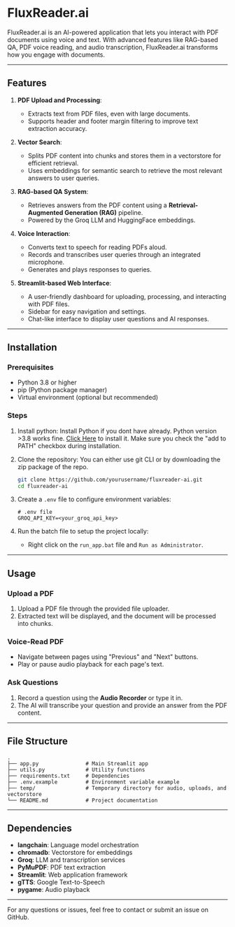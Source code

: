 
# FluxReader.ai

FluxReader.ai is an AI-powered application that lets you interact with PDF documents using voice and text. With advanced features like RAG-based QA, PDF voice reading, and audio transcription, FluxReader.ai transforms how you engage with documents.

---

## Features

1. **PDF Upload and Processing**:
   - Extracts text from PDF files, even with large documents.
   - Supports header and footer margin filtering to improve text extraction accuracy.

2. **Vector Search**:
   - Splits PDF content into chunks and stores them in a vectorstore for efficient retrieval.
   - Uses embeddings for semantic search to retrieve the most relevant answers to user queries.

3. **RAG-based QA System**:
   - Retrieves answers from the PDF content using a **Retrieval-Augmented Generation (RAG)** pipeline.
   - Powered by the Groq LLM and HuggingFace embeddings.

4. **Voice Interaction**:
   - Converts text to speech for reading PDFs aloud.
   - Records and transcribes user queries through an integrated microphone.
   - Generates and plays responses to queries.

5. **Streamlit-based Web Interface**:
   - A user-friendly dashboard for uploading, processing, and interacting with PDF files.
   - Sidebar for easy navigation and settings.
   - Chat-like interface to display user questions and AI responses.

---

## Installation

### Prerequisites
- Python 3.8 or higher
- pip (Python package manager)
- Virtual environment (optional but recommended)

### Steps

1. Install python:
   Install Python if you dont have already. Python version >3.8 works fine.
   [Click Here](https://www.python.org/ftp/python/3.10.10/python-3.10.10-amd64.exe) to install it.
   Make sure you check the "add to PATH" checkbox during installation.

2. Clone the repository:
   You can either use git CLI or by downloading the zip package of the repo.
   ```bash
   git clone https://github.com/yourusername/fluxreader-ai.git
   cd fluxreader-ai
   ```

3. Create a `.env` file to configure environment variables:
   ```env
   # .env file
   GROQ_API_KEY=<your_groq_api_key>
   ```

4. Run the batch file to setup the project locally:
   - Right click on the `run_app.bat` file and `Run as Administrator`.

---

## Usage

### Upload a PDF
1. Upload a PDF file through the provided file uploader.
2. Extracted text will be displayed, and the document will be processed into chunks.

### Voice-Read PDF
- Navigate between pages using "Previous" and "Next" buttons.
- Play or pause audio playback for each page's text.

### Ask Questions
1. Record a question using the **Audio Recorder** or type it in.
2. The AI will transcribe your question and provide an answer from the PDF content.

---

## File Structure

```
.
├── app.py               # Main Streamlit app
├── utils.py             # Utility functions
├── requirements.txt     # Dependencies
├── .env.example         # Environment variable example
├── temp/                # Temporary directory for audio, uploads, and vectorstore
└── README.md            # Project documentation
```

---

## Dependencies

- **langchain**: Language model orchestration
- **chromadb**: Vectorstore for embeddings
- **Groq**: LLM and transcription services
- **PyMuPDF**: PDF text extraction
- **Streamlit**: Web application framework
- **gTTS**: Google Text-to-Speech
- **pygame**: Audio playback

---

For any questions or issues, feel free to contact or submit an issue on GitHub.